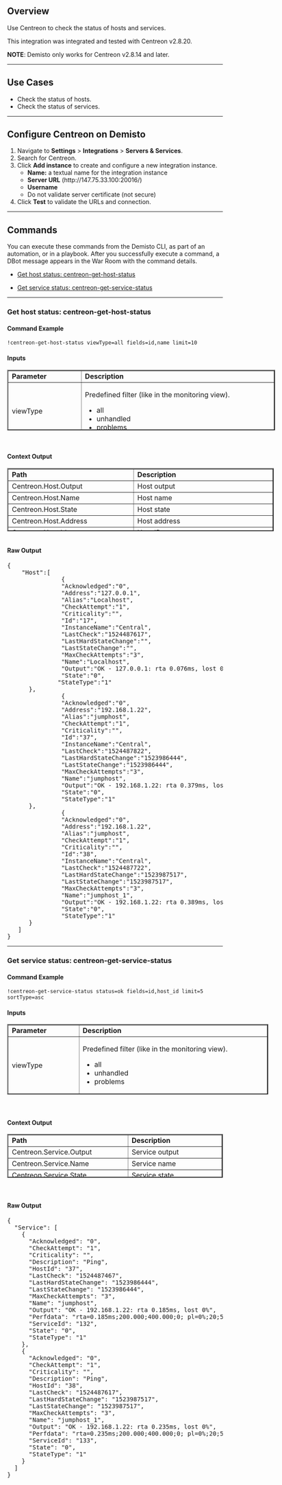 <h2>Overview</h2>
<p>Use Centreon to check the status of hosts and services.</p>
<p>This integration was integrated and tested with Centreon v2.8.20.</p>
<p><strong>NOTE</strong>: Demisto only works for Centreon v2.8.14 and later.</p>
<hr>
<h2>Use Cases</h2>
<ul>
<li>Check the status of hosts.</li>
<li>Check the status of services.</li>
</ul>
<hr>
<h2>Configure Centreon on Demisto</h2>
<ol>
<li>Navigate to <strong>Settings</strong> &gt; <strong>Integrations</strong> &gt; <strong>Servers &amp; Services</strong>.</li>
<li>Search for Centreon.</li>
<li>Click <strong>Add instance</strong><span class="wysiwyg-color-black"> to create and configure a new integration instance.</span>
<ul>
<li>
<strong>Name:</strong> a textual name for the integration instance</li>
<li>
<strong>Server URL</strong> (http://147.75.33.100:20016/)</li>
<li><strong>Username</strong></li>
<li>Do not validate server certificate (not secure)</li>
</ul>
</li>
<li>Click <strong>Test</strong> to validate the URLs and connection.</li>
</ol>
<hr>
<h2>Commands</h2>
<p>You can execute these commands from the Demisto CLI, as part of an automation, or in a playbook. After you successfully execute a command, a DBot message appears in the War Room with the command details.</p>
<ul>
<li>
<p><a href="#h_5712255351527683650738">Get host status: centreon-get-host-status</a></p>
</li>
<li>
<p><a href="#h_70965456691528185023267">Get service status: centreon-get-service-status</a></p>
</li>
</ul>
<hr>
<h3 id="h_5712255351527683650738">Get host status: centreon-get-host-status</h3>
<h4>Command Example</h4>
<p><code>!centreon-get-host-status viewType=all fields=id,name limit=10</code></p>
<h4>Inputs</h4>
<table style="height: 141px; width: 626px;" border="2" cellpadding="6">
<tbody>
<tr style="height: 20px;">
<td style="width: 163px; height: 20px;"><strong>Parameter</strong></td>
<td style="width: 460px; height: 20px;"><strong>Description</strong></td>
</tr>
<tr style="height: 124px;">
<td style="width: 163px; height: 124px;">viewType</td>
<td style="width: 460px; height: 124px;">
<p>Predefined filter (like in the monitoring view).</p>
<ul>
<li>all</li>
<li>unhandled</li>
<li>problems</li>
</ul>
</td>
</tr>
<tr style="height: 104px;">
<td style="width: 163px; height: 104px;">fields</td>
<td style="width: 460px; height: 104px;">
<p>List of fields that you want to get. Fields are separated from each other with a comma.</p>
<p>For example: fields=id,name,alias,address.</p>
</td>
</tr>
<tr style="height: 166px;">
<td style="width: 163px; height: 166px;">status</td>
<td style="width: 460px; height: 166px;">
<p>Status of the host you want to<span class="wysiwyg-color-black"> get.</span></p>
<ul>
<li><span class="wysiwyg-color-black">up</span></li>
<li>down</li>
<li>unreachable</li>
<li>pending</li>
<li>all</li>
</ul>
</td>
</tr>
<tr style="height: 48px;">
<td style="width: 163px; height: 48px;">hostgroup</td>
<td style="width: 460px; height: 48px;">
<p>Hostgroup ID filter.</p>
<p>For example: hostgroup=2.</p>
</td>
</tr>
<tr style="height: 42.4792px;">
<td style="width: 163px; height: 42.4792px;">instance</td>
<td style="width: 460px; height: 42.4792px;">
<p>Instance ID filter.</p>
<p>For example: instance=2.</p>
</td>
</tr>
<tr style="height: 69px;">
<td style="width: 163px; height: 69px;">search</td>
<td style="width: 460px; height: 69px;">
<p>Search pattern applied on host name.</p>
<p>For example: search="localhost".</p>
</td>
</tr>
<tr style="height: 20px;">
<td style="width: 163px; height: 20px;">criticality</td>
<td style="width: 460px; height: 20px;">A specific criticality.</td>
</tr>
<tr style="height: 20px;">
<td style="width: 163px; height: 20px;">sortType</td>
<td style="width: 460px; height: 20px;">
<p>Sorting method.</p>
<ul>
<li>Ascending: <em>asc</em>
</li>
<li>Descending: <em>desc</em>
</li>
</ul>
</td>
</tr>
<tr style="height: 20px;">
<td style="width: 163px; height: 20px;">limit</td>
<td style="width: 460px; height: 20px;">Number of lines that you want.</td>
</tr>
<tr style="height: 20px;">
<td style="width: 163px; height: 20px;">number</td>
<td style="width: 460px; height: 20px;">Page number.</td>
</tr>
</tbody>
</table>
<p> </p>
<h4>Context Output</h4>
<table style="height: 147px; width: 623.333px;" border="2" cellpadding="6">
<tbody>
<tr>
<td style="width: 288px;"><strong>Path</strong></td>
<td style="width: 333.333px;"><strong>Description</strong></td>
</tr>
<tr>
<td style="width: 288px;">Centreon.Host.Output</td>
<td style="width: 333.333px;">Host output</td>
</tr>
<tr>
<td style="width: 288px;">Centreon.Host.Name</td>
<td style="width: 333.333px;">Host name</td>
</tr>
<tr>
<td style="width: 288px;">Centreon.Host.State</td>
<td style="width: 333.333px;">Host state</td>
</tr>
<tr>
<td style="width: 288px;">Centreon.Host.Address</td>
<td style="width: 333.333px;">Host address</td>
</tr>
<tr>
<td style="width: 288px;">Centreon.Host.Id</td>
<td style="width: 333.333px;">Host ID</td>
</tr>
</tbody>
</table>
<h4>
<br> Raw Output</h4>
<pre>{  
    "Host":[  
               {  
               "Acknowledged":"0",
               "Address":"127.0.0.1",
               "Alias":"Localhost",
               "CheckAttempt":"1",
               "Criticality":"",
               "Id":"17",
               "InstanceName":"Central",
               "LastCheck":"1524487617",
               "LastHardStateChange":"",
               "LastStateChange":"",
               "MaxCheckAttempts":"3",
               "Name":"Localhost",
               "Output":"OK - 127.0.0.1: rta 0.076ms, lost 0%",
               "State":"0",
              "StateType":"1"            
      },
               {  
               "Acknowledged":"0",
               "Address":"192.168.1.22",
               "Alias":"jumphost",
               "CheckAttempt":"1",
               "Criticality":"",
               "Id":"37",
               "InstanceName":"Central",
               "LastCheck":"1524487822",
               "LastHardStateChange":"1523986444",
               "LastStateChange":"1523986444",
               "MaxCheckAttempts":"3",
               "Name":"jumphost",
               "Output":"OK - 192.168.1.22: rta 0.379ms, lost 0%",
               "State":"0",
               "StateType":"1"            
      },
               {  
               "Acknowledged":"0",
               "Address":"192.168.1.22",
               "Alias":"jumphost",
               "CheckAttempt":"1",
               "Criticality":"",
               "Id":"38",
               "InstanceName":"Central",
               "LastCheck":"1524487722",
               "LastHardStateChange":"1523987517",
               "LastStateChange":"1523987517",
               "MaxCheckAttempts":"3",
               "Name":"jumphost_1",
               "Output":"OK - 192.168.1.22: rta 0.389ms, lost 0%",
               "State":"0",
               "StateType":"1"            
      }       
   ]
}
</pre>
<hr>
<h3 id="h_70965456691528185023267">Get service status: centreon-get-service-status</h3>
<h4>Command Example</h4>
<p><code>!centreon-get-service-status status=ok fields=id,host_id limit=5 sortType=asc</code></p>
<h4>Inputs</h4>
<table style="height: 164px; width: 610px;" border="2" cellpadding="6">
<tbody>
<tr>
<td style="width: 155.333px;"><strong>Parameter</strong></td>
<td style="width: 452.667px;"><strong>Description</strong></td>
</tr>
<tr>
<td style="width: 155.333px;">viewType</td>
<td style="width: 452.667px;">
<p>Predefined filter (like in the monitoring view).</p>
<ul>
<li>all</li>
<li>unhandled</li>
<li>problems</li>
</ul>
</td>
</tr>
<tr>
<td style="width: 155.333px;">fields</td>
<td style="width: 452.667px;">
<p>The list of fields that you want to get, each field separated by a comma.</p>
<p>For example: fields=id,name,alias,address.</p>
</td>
</tr>
<tr>
<td style="width: 155.333px;">status</td>
<td style="width: 452.667px;">
<p>Status of the host you want to<span class="wysiwyg-color-black"> get.</span></p>
<ul>
<li>ok</li>
<li>warning</li>
<li>critical</li>
<li>unknown</li>
<li>pending</li>
<li>all</li>
</ul>
</td>
</tr>
<tr>
<td style="width: 155.333px;">hostgroup</td>
<td style="width: 452.667px;">
<p>Hostgroup ID filter.</p>
<p>For example: hostgroup=2.</p>
</td>
</tr>
<tr>
<td style="width: 155.333px;">servicegroup</td>
<td style="width: 452.667px;">Servicegroup ID filter.</td>
</tr>
<tr>
<td style="width: 155.333px;">instance</td>
<td style="width: 452.667px;">
<p>Instance ID filter.</p>
<p>For example: instance=2.</p>
</td>
</tr>
<tr>
<td style="width: 155.333px;">search</td>
<td style="width: 452.667px;">Search pattern applied on service.</td>
</tr>
<tr>
<td style="width: 155.333px;">searchHost</td>
<td style="width: 452.667px;">Search pattern applied on host.</td>
</tr>
<tr>
<td style="width: 155.333px;">searchOutput</td>
<td style="width: 452.667px;">Search pattern applied on output.</td>
</tr>
<tr>
<td style="width: 155.333px;">criticality</td>
<td style="width: 452.667px;">A specific criticality.</td>
</tr>
<tr>
<td style="width: 155.333px;">sortType</td>
<td style="width: 452.667px;">
<p>Sorting method.</p>
<ul>
<li>Ascending: <em>asc</em>
</li>
<li>Descending: <em>desc</em>
</li>
</ul>
</td>
</tr>
<tr>
<td style="width: 155.333px;">limit</td>
<td style="width: 452.667px;">Number of lines that you want.</td>
</tr>
<tr>
<td style="width: 155.333px;">number</td>
<td style="width: 452.667px;">Page number.</td>
</tr>
</tbody>
</table>
<h4> </h4>
<h4>Context Output</h4>
<table style="height: 102px;" border="2" width="604" cellpadding="6">
<tbody>
<tr>
<td style="width: 298.667px;"><strong>Path</strong></td>
<td style="width: 299.333px;"><strong>Description</strong></td>
</tr>
<tr>
<td style="width: 298.667px;">Centreon.Service.Output</td>
<td style="width: 299.333px;">Service output</td>
</tr>
<tr>
<td style="width: 298.667px;">Centreon.Service.Name</td>
<td style="width: 299.333px;">Service name</td>
</tr>
<tr>
<td style="width: 298.667px;">Centreon.Service.State</td>
<td style="width: 299.333px;">Service state</td>
</tr>
<tr>
<td style="width: 298.667px;">Centreon.Service.Description</td>
<td style="width: 299.333px;">Service description</td>
</tr>
<tr>
<td style="width: 298.667px;">Centreon.Service.Id</td>
<td style="width: 299.333px;">Service ID</td>
</tr>
</tbody>
</table>
<h4> </h4>
<h4>Raw Output</h4>
<pre>{
  "Service": [
    {
      "Acknowledged": "0",
      "CheckAttempt": "1",
      "Criticality": "",
      "Description": "Ping",
      "HostId": "37",
      "LastCheck": "1524487467",
      "LastHardStateChange": "1523986444",
      "LastStateChange": "1523986444",
      "MaxCheckAttempts": "3",
      "Name": "jumphost",
      "Output": "OK - 192.168.1.22: rta 0.185ms, lost 0%",
      "Perfdata": "rta=0.185ms;200.000;400.000;0; pl=0%;20;50;; rtmax=0.398ms;;;; rtmin=0.106ms;;;;",
      "ServiceId": "132",
      "State": "0",
      "StateType": "1"
    },
    {
      "Acknowledged": "0",
      "CheckAttempt": "1",
      "Criticality": "",
      "Description": "Ping",
      "HostId": "38",
      "LastCheck": "1524487617",
      "LastHardStateChange": "1523987517",
      "LastStateChange": "1523987517",
      "MaxCheckAttempts": "3",
      "Name": "jumphost_1",
      "Output": "OK - 192.168.1.22: rta 0.235ms, lost 0%",
      "Perfdata": "rta=0.235ms;200.000;400.000;0; pl=0%;20;50;; rtmax=0.514ms;;;; rtmin=0.134ms;;;;",
      "ServiceId": "133",
      "State": "0",
      "StateType": "1"
    }
  ]
}

</pre>